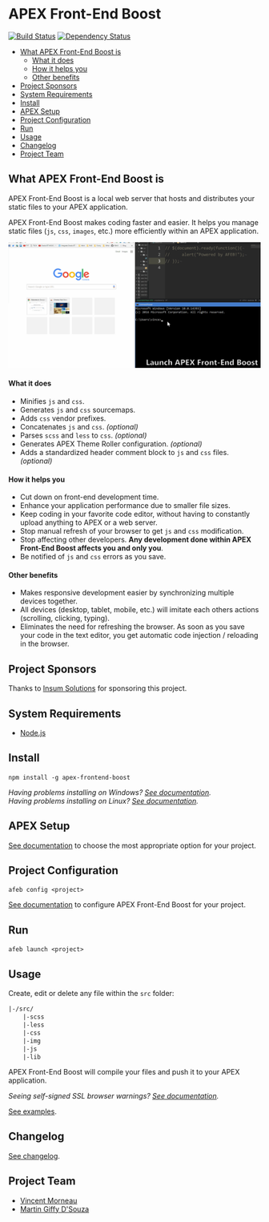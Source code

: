 # APEX Front-End Boost

[![Build Status](https://travis-ci.org/OraOpenSource/apex-frontend-boost.svg?branch=master)](https://travis-ci.org/OraOpenSource/apex-frontend-boost)
[![Dependency Status](https://david-dm.org/OraOpenSource/apex-frontend-boost.svg)](https://david-dm.org/OraOpenSource/apex-frontend-boost)

- [What APEX Front-End Boost is](#what-apex-front-end-boost-is)
	- [What it does](#what-apex-front-end-boost-does)
	- [How it helps you](#how-apex-front-end-boost-helps-you)
	- [Other benefits](#other-benefits)
- [Project Sponsors](#project-sponsors)
- [System Requirements](#system-requirements)
- [Install](#install)
- [APEX Setup](#apex-setup)
- [Project Configuration](#configuration)
- [Run](#run)
- [Usage](#usage)
- [Changelog](#changelog)
- [Project Team](#project-team)

## What APEX Front-End Boost is
APEX Front-End Boost is a local web server that hosts and distributes your static files to your APEX application.

APEX Front-End Boost makes coding faster and easier. It helps you manage static files (`js`, `css`, `images`, etc.) more efficiently within an APEX application.

![demo](/docs/demo.gif)

#### What it does
- Minifies `js` and `css`.
- Generates  `js` and `css` sourcemaps.
- Adds `css` vendor prefixes.
- Concatenates `js` and `css`. *(optional)*
- Parses `scss` and `less` to `css`. *(optional)*
- Generates APEX Theme Roller configuration. *(optional)*
- Adds a standardized header comment block to `js` and `css` files. *(optional)*

#### How it helps you
- Cut down on front-end development time.
- Enhance your application performance due to smaller file sizes.
- Keep coding in your favorite code editor, without having to constantly upload anything to APEX or a web server.
- Stop manual refresh of your browser to get `js` and `css` modification.
- Stop affecting other developers. **Any development done within APEX Front-End Boost affects you and only you**.
- Be notified of `js` and `css` errors as you save.

#### Other benefits
- Makes responsive development easier by synchronizing multiple devices together.
- All devices (desktop, tablet, mobile, etc.) will imitate each others actions (scrolling, clicking, typing).
- Eliminates the need for refreshing the browser. As soon as you save your code in the text editor, you get automatic code injection / reloading in the browser.

## Project Sponsors
Thanks to [Insum Solutions](http://insum.ca/) for sponsoring this project.

## System Requirements
- [Node.js](https://nodejs.org)

## Install
```
npm install -g apex-frontend-boost
```

*Having problems installing on Windows? [See documentation](/docs/windows.md).*  
*Having problems installing on Linux? [See documentation](/docs/linux.md).*

## APEX Setup
[See documentation](/docs/apex-setup.md) to choose the most appropriate option for your project.

## Project Configuration
```
afeb config <project>
```
[See documentation](/docs/config.md) to configure APEX Front-End Boost for your project.

## Run
```
afeb launch <project>
```

## Usage
Create, edit or delete any file within the `src` folder:
```
|-/src/
	|-scss
	|-less
    |-css
    |-img
    |-js
    |-lib
```

APEX Front-End Boost will compile your files and push it to your APEX application.

*Seeing self-signed SSL browser warnings? [See documentation](/docs/ssl-warning.md).*

[See examples](/docs/examples.md).

## Changelog
[See changelog](changelog.md).

## Project Team
- [Vincent Morneau](https://github.com/vincentmorneau)
- [Martin Giffy D'Souza](https://github.com/martindsouza)
